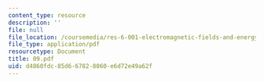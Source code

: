 ```yaml
---
content_type: resource
description: ''
file: null
file_location: /coursemedia/res-6-001-electromagnetic-fields-and-energy-spring-2008/d4860fdc85d667828060e6d72e49a62f_09.pdf
file_type: application/pdf
resourcetype: Document
title: 09.pdf
uid: d4860fdc-85d6-6782-8060-e6d72e49a62f
---
```


